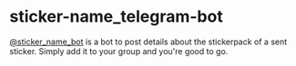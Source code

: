 # sticker-name_telegram-bot
[@sticker_name_bot](t.me/sticker_name_bot) is a bot to post details about the stickerpack of a sent sticker. Simply add it to your group and you're good to go.
